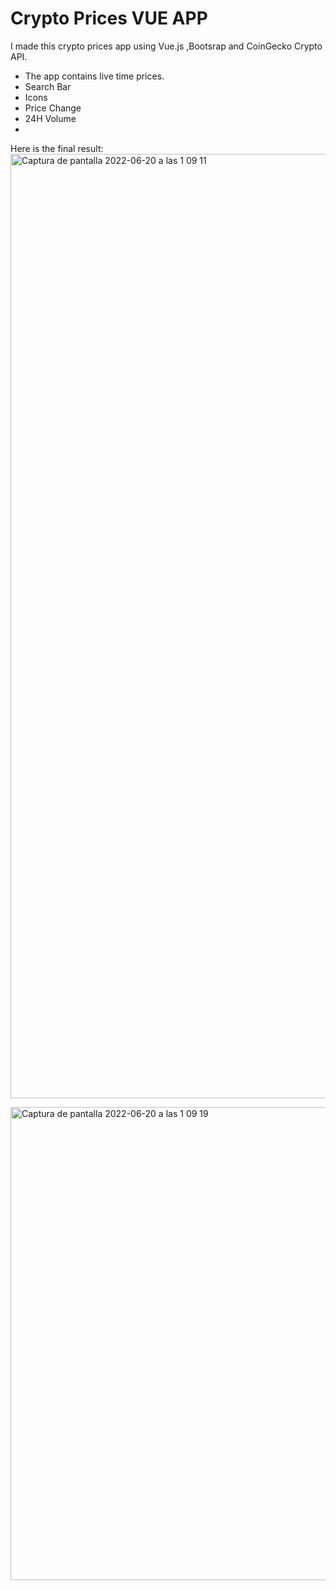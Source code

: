 # **Crypto Prices VUE APP**
  
I made this crypto prices app using Vue.js ,Bootsrap and CoinGecko Crypto API.
- The app contains live time prices.
- Search Bar
- Icons
- Price Change
- 24H Volume
- 
Here is the final result:
<img width="1511" alt="Captura de pantalla 2022-06-20 a las 1 09 11" src="https://user-images.githubusercontent.com/96486230/174503786-dffa809d-61ab-4363-a90e-71b705535056.png">

<img width="757" alt="Captura de pantalla 2022-06-20 a las 1 09 19" src="https://user-images.githubusercontent.com/96486230/174503825-57fe60e6-1b3d-44c2-962f-1c5dc2a84fed.png">
